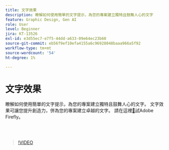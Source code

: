 ```yaml
---
title: 文字效果
description: 瞭解如何使用簡單的文字提示，為您的專案建立獨特且鼓舞人心的文字
feature: Graphic Design, Gen AI
role: User
level: Beginner
jira: KT-13526
exl-id: e3d55ec7-e7f5-44dd-a633-09e64ec23b60
source-git-commit: eb56f9ef10efa4155a6c96928048baaa966a5f92
workflow-type: tm+mt
source-wordcount: '54'
ht-degree: 1%

---
```


# 文字效果

瞭解如何使用簡單的文字提示，為您的專案建立獨特且鼓舞人心的文字。 文字效果可讓您提升創造力，併為您的專案建立卓越的文字。 請在這裡[&#128279;](https://firefly.adobe.com/)試Adobe Firefly。

<br> 

>[!VIDEO](https://video.tv.adobe.com/v/3432215?quality=12&learn=on&hidetitle=true&captions=chi_hant)
